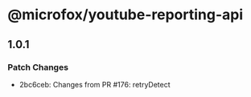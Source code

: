 # @microfox/youtube-reporting-api

## 1.0.1

### Patch Changes

- 2bc6ceb: Changes from PR #176: retryDetect
